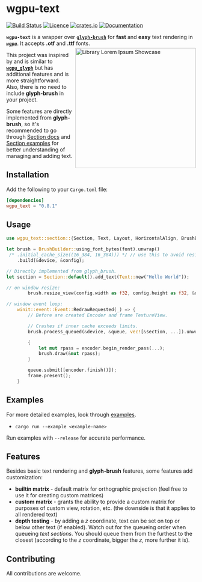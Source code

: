 # wgpu-text

[![Build Status](https://img.shields.io/github/actions/workflow/status/blatko1/wgpu-text/rust.yml?logo=github)](https://github.com/Blatko1/wgpu-text/actions)
[![Licence](https://img.shields.io/github/license/Blatko1/wgpu-text?color=%23537aed)](https://github.com/Blatko1/wgpu-text/blob/master/LICENSE)
[![crates.io](https://img.shields.io/crates/v/wgpu_text?logo=rust&logoColor=%23bf7d36)](https://crates.io/crates/wgpu_text)
[![Documentation](https://img.shields.io/docsrs/wgpu_text)](https://docs.rs/wgpu_text)

**`wgpu-text`** is a wrapper over **[`glyph-brush`](https://github.com/alexheretic/glyph-brush)** for **fast** and **easy** text rendering in **_[`wgpu`](https://github.com/gfx-rs/wgpu)_**. It accepts **.otf** and **.ttf** fonts.

<img src="showcase.png" align="right" style="padding: 0px 0px 5px 4px; margin-top: -10px" alt="Library Lorem Ipsum Showcase" width="320px">

This project was inspired by and is similar to **[`wgpu_glyph`](https://github.com/hecrj/wgpu_glyph)** but has additional features and is more straightforward. Also, there is no need to include **glyph-brush** in your project.

Some features are directly implemented from **glyph-brush**, so it's recommended to go through [Section docs](https://docs.rs/glyph_brush/latest/glyph_brush/struct.Section.html) and [Section examples](https://github.com/alexheretic/glyph-brush/tree/master/gfx-glyph/examples) for better understanding of managing and adding text.

## **Installation**

Add the following to your `Cargo.toml` file:

```toml
[dependencies]
wgpu_text = "0.8.1"
```

## **Usage**

```rust
use wgpu_text::section::{Section, Text, Layout, HorizontalAlign, BrushBuilder};

let brush = BrushBuilder::using_font_bytes(font).unwrap()
 /* .initial_cache_size((16_384, 16_384))) */ // use this to avoid resizing cache texture
    .build(&device, &config);

// Directly implemented from glyph_brush.
let section = Section::default().add_text(Text::new("Hello World"));

// on window resize:
        brush.resize_view(config.width as f32, config.height as f32, &queue);

// window event loop:
    winit::event::Event::RedrawRequested(_) => {
        // Before are created Encoder and frame TextureView.

        // Crashes if inner cache exceeds limits.
        brush.process_queued(&device, &queue, vec![&section, ...]).unwrap();

        {
            let mut rpass = encoder.begin_render_pass(...);
            brush.draw(&mut rpass);
        }

        queue.submit([encoder.finish()]);
        frame.present();
    }
```

## **Examples**

For more detailed examples, look through [examples](https://github.com/Blatko1/wgpu_text/tree/master/examples).

* `cargo run --example <example-name>`

Run examples with `--release` for accurate performance.

## **Features**

Besides basic text rendering and **glyph-brush** features, some features add customization:

- **builtin matrix** - default matrix for orthographic projection (feel free to use it for creating custom matrices)
- **custom matrix** - grants the ability to provide a custom matrix for purposes of custom view, rotation, etc. (the downside is that it applies to all rendered text)
- **depth testing** - by adding a *z* coordinate, text can be set on top or below other text (if enabled). Watch out for the queueing order when queueing *text sections*. You should queue them from the furthest to the closest (according to the *z* coordinate, bigger the *z*, more further it is).

## **Contributing**

All contributions are welcome.
